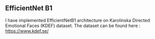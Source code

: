 ## EfficientNet B1

I have implemented EfficientNetB1 architecture on Karolinska Directed Emotional Faces (KDEF) dataset. The dataset can be found here : https://www.kdef.se/

